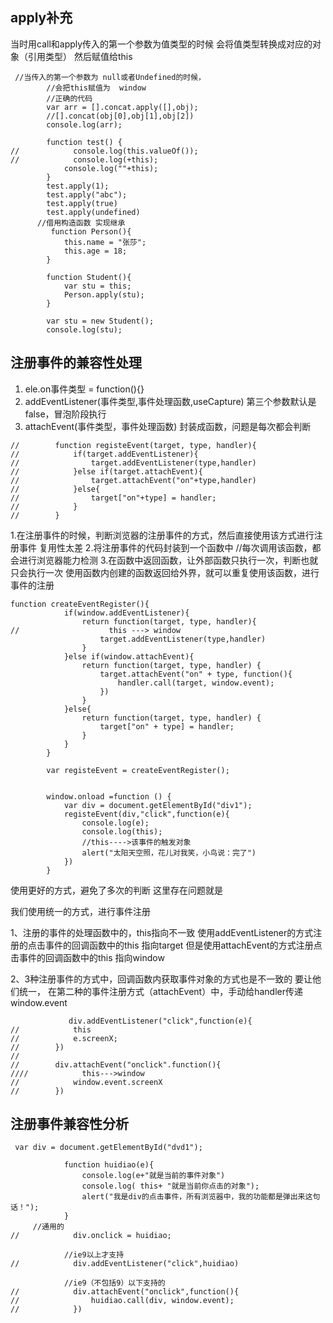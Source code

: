 ## apply补充
当时用call和apply传入的第一个参数为值类型的时候
会将值类型转换成对应的对象（引用类型） 然后赋值给this

       

```
 //当传入的第一个参数为 null或者Undefined的时候，
        //会把this赋值为  window
		//正确的代码
        var arr = [].concat.apply([],obj);
        //[].concat(obj[0],obj[1],obj[2])
        console.log(arr);

        function test() {
//            console.log(this.valueOf());
//            console.log(+this);
            console.log(""+this);
        }
        test.apply(1);
        test.apply("abc");
        test.apply(true)
        test.apply(undefined)
	  //借用构造函数 实现继承
		 function Person(){
            this.name = "张莎";
            this.age = 18;
        }

        function Student(){
            var stu = this;
            Person.apply(stu);
        }

        var stu = new Student();
        console.log(stu);
```
## 注册事件的兼容性处理
1.  ele.on事件类型 = function(){}
2.  addEventListener(事件类型,事件处理函数,useCapture)  第三个参数默认是false，冒泡阶段执行
3.  attachEvent(事件类型，事件处理函数)
封装成函数，问题是每次都会判断


```
//        function registeEvent(target, type, handler){
//            if(target.addEventListener){
//                target.addEventListener(type,handler)
//            }else if(target.attachEvent){
//                target.attachEvent("on"+type,handler)
//            }else{
//                target["on"+type] = handler;
//            }
//        }
```


1.在注册事件的时候，判断浏览器的注册事件的方式，然后直接使用该方式进行注册事件
 复用性太差
 2.将注册事件的代码封装到一个函数中
            //每次调用该函数，都会进行浏览器能力检测
3.在函数中返回函数，让外部函数只执行一次，判断也就只会执行一次
使用函数内创建的函数返回给外界，就可以重复使用该函数，进行事件的注册
	 

```
function createEventRegister(){
            if(window.addEventListener){
                return function(target, type, handler){
//                    this ---> window
                    target.addEventListener(type,handler)
                }
            }else if(window.attachEvent){
                return function(target, type, handler) {
                    target.attachEvent("on" + type, function(){
                        handler.call(target, window.event);
                    })
                }
            }else{
                return function(target, type, handler) {
                    target["on" + type] = handler;
                }
            }
        }

        var registeEvent = createEventRegister();


        window.onload =function () {
            var div = document.getElementById("div1");
            registeEvent(div,"click",function(e){
                console.log(e);
                console.log(this);
                //this---->该事件的触发对象
                alert("太阳天空照，花儿对我笑，小鸟说：完了")
            })
        }
```


使用更好的方式，避免了多次的判断
这里存在问题就是

我们使用统一的方式，进行事件注册

1、注册的事件的处理函数中的，this指向不一致
 使用addEventListener的方式注册的点击事件的回调函数中的this 指向target
 但是使用attachEvent的方式注册点击事件的回调函数中的this 指向window

2、3种注册事件的方式中，回调函数内获取事件对象的方式也是不一致的
要让他们统一，
 在第二种的事件注册方式（attachEvent）中，手动给handler传递window.event


```
			 div.addEventListener("click",function(e){
//            this
//            e.screenX;
//        })
//
//        div.attachEvent("onclick".function(){
////            this--->window
//            window.event.screenX
//        })
```

## 注册事件兼容性分析
	

```
 var div = document.getElementById("dvd1");

            function huidiao(e){
                console.log(e+"就是当前的事件对象")
                console.log( this+ "就是当前你点击的对象");
                alert("我是div的点击事件，所有浏览器中，我的功能都是弹出来这句话！");
            }
	 //通用的
//            div.onclick = huidiao;

            //ie9以上才支持
//            div.addEventListener("click",huidiao)

            //ie9（不包括9）以下支持的
//            div.attachEvent("onclick",function(){
//                huidiao.call(div, window.event);
//            })
```


